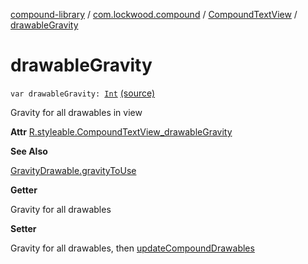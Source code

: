 [compound-library](../../index.md) / [com.lockwood.compound](../index.md) / [CompoundTextView](index.md) / [drawableGravity](./drawable-gravity.md)

# drawableGravity

`var drawableGravity: `[`Int`](https://kotlinlang.org/api/latest/jvm/stdlib/kotlin/-int/index.html) [(source)](https://github.com/lndmflngs/compound-text-view/tree/master/compound-library/src/main/java/com/lockwood/compound/CompoundTextView.kt#L177)

Gravity for all drawables in view

**Attr**
[R.styleable.CompoundTextView_drawableGravity](#)

**See Also**

[GravityDrawable.gravityToUse](#)

**Getter**

Gravity for all drawables

**Setter**

Gravity for all drawables, then [updateCompoundDrawables](update-compound-drawables.md)

